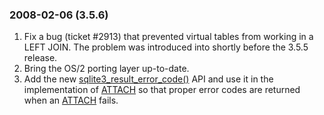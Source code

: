 ### 2008\-02\-06 (3\.5\.6\)

1. Fix a bug (ticket \#2913\)
that prevented virtual tables from working in a LEFT JOIN.
The problem was introduced into shortly before the 3\.5\.5 release.
2. Bring the OS/2 porting layer up\-to\-date.
3. Add the new [sqlite3\_result\_error\_code()](c3ref/result_blob.html) API and use it in the
implementation of [ATTACH](lang_attach.html) so that proper error codes are returned
when an [ATTACH](lang_attach.html) fails.




